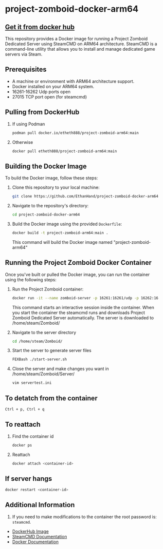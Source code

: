 # project-zomboid-docker-arm64

## [Get it from docker hub](https://hub.docker.com/r/etheth888/project-zomboid-arm64)

This repository provides a Docker image for running a Project Zomboid Dedicated Server using SteamCMD on ARM64 architecture. SteamCMD is a command-line utility that allows you to install and manage dedicated game servers via Steam.

## Prerequisites

- A machine or environment with ARM64 architecture support.
- Docker installed on your ARM64 system.
- 16261-16262 Udp ports open
- 27015 TCP port open (for steamcmd)

## Pulling from DockerHub

1. If using Podman

   ```bash
   podman pull docker.io/etheth888/project-zomboid-arm64:main
   ```

2. Otherwise

   ```bash
   docker pull etheth888/project-zomboid-arm64:main
   ```

## Building the Docker Image

To build the Docker image, follow these steps:

1. Clone this repository to your local machine:

   ```bash
   git clone https://github.com/EthanHand/project-zomboid-docker-arm64.git
   ```

2. Navigate to the repository's directory:

   ```bash
   cd project-zomboid-docker-arm64
   ```

3. Build the Docker image using the provided `Dockerfile`:

   ```bash
   docker build -t project-zomboid-arm64:main .
   ```

   This command will build the Docker image named "project-zomboid-arm64"

## Running the Project Zomboid Docker Container

Once you've built or pulled the Docker image, you can run the container using the following steps:

1. Run the Project Zomboid container:

   ```bash
   docker run -it --name zomboid-server -p 16261:16261/udp -p 16262:16262/udp -p 27015:27015/tcp project-zomboid-arm64:main
   ```

   This command starts an interactive session inside the container.
   When you start the container the steamcmd runs and downloads Project Zomboid Dedicated Server automatically.
   The server is downloaded to /home/steam/Zomboid/

2. Navigate to the server directory

   ```bash
   cd /home/steam/Zomboid/
   ```
3. Start the server to generate server files

   ```bash
   FEXBash ./start-server.sh
   ```
4. Close the server and make changes you want in /home/steam/Zomboid/Server/

   ```bash
   vim servertest.ini
   ```

## To detatch from the container

   ```bash
   Ctrl + p, Ctrl + q
   ```

## To reattach

1. Find the container id

   ```bash
   docker ps
   ```

2. Reattach

   ```bash
   docker attach <container-id>
   ```

## If server hangs

  ```bash
  docker restart <container-id>
  ```

## Additional Information

1. If you need to make modifications to the container the root password is: `steamcmd`.

- [DockerHub Image](https://hub.docker.com/r/etheth888/project-zomboid-arm64)
- [SteamCMD Documentation](https://developer.valvesoftware.com/wiki/SteamCMD)
- [Docker Documentation](https://docs.docker.com/)
